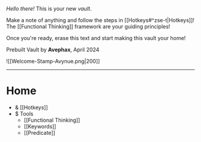 *Hello there!* This is your new *vault*.

Make a note of anything and follow the steps in [[Hotkeys#^zse-t|Hotkeys]]! The [[Functional Thinking]] framework are your guiding principles!

Once you're ready, erase this text and start making this vault your home!

Prebuilt Vault by **Avephax**, April 2024

![[Welcome-Stamp-Avynue.png|200]]

----
# Home

- &  [[Hotkeys]]
- $ Tools
	- [[Functional Thinking]]
	- [[Keywords]]
	- [[Predicate]]